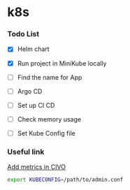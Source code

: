 # k8s

### Todo List
- [x] Helm chart
- [x] Run project in MiniKube locally
- [ ] Find the name for App
- [ ] Argo CD
- [ ] Set up CI CD
- [ ] Check memory usage
- [ ] Set Kube Config file


### Useful link
[Add metrics in CIVO](https://www.civo.com/marketplace/metrics-server)

```sh
export KUBECONFIG=/path/to/admin.conf
```
